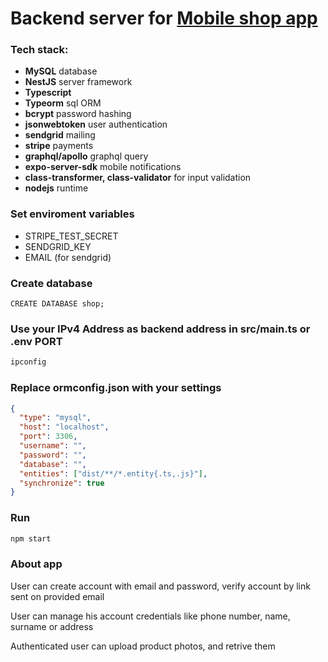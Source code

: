 # Backend server for <a href="https://github.com/DMQQ/shop-mobile-react-native" target="_blank">Mobile shop app</a>

### **Tech stack**:

- **MySQL** database
- **NestJS** server framework
- **Typescript**
- **Typeorm** sql ORM
- **bcrypt** password hashing
- **jsonwebtoken** user authentication
- **sendgrid** mailing
- **stripe** payments
- **graphql/apollo** graphql query
- **expo-server-sdk** mobile notifications
- **class-transformer, class-validator** for input validation
- **nodejs** runtime

### Set enviroment variables

- STRIPE_TEST_SECRET
- SENDGRID_KEY
- EMAIL (for sendgrid)

### Create database

```mysql
CREATE DATABASE shop;
```

### Use your IPv4 Address as backend address in src/main.ts or .env PORT

```bash
ipconfig
```

### Replace ormconfig.json with your settings

```JSON
{
  "type": "mysql",
  "host": "localhost",
  "port": 3306,
  "username": "",
  "password": "",
  "database": "",
  "entities": ["dist/**/*.entity{.ts,.js}"],
  "synchronize": true
}

```

### Run

```bash
npm start
```

[comment]: <> (popraw)

### About app

User can create account with email and password, verify account by link sent on provided email

User can manage his account credentials like phone number, name, surname or address

Authenticated user can upload product photos, and retrive them
